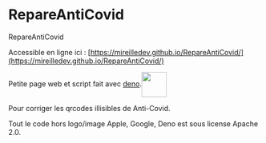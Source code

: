 # RepareAntiCovid
RepareAntiCovid

Accessible en ligne ici : [https://mireilledev.github.io/RepareAntiCovid/](https://mireilledev.github.io/RepareAntiCovid/)

Petite page web et script fait avec [deno](https://deno.land/).<a href="https://deno.land/"><img src="https://mireilledev.github.io/RepareAntiCovid/img/Deno.svg" width="50" style="vertical-align: middle;"></a>




Pour corriger les qrcodes illisibles de Anti-Covid.

Tout le code hors logo/image Apple, Google, Deno est sous license Apache 2.0.


